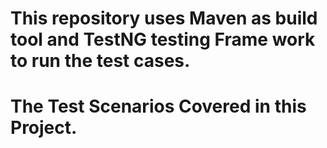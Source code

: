 # This repository uses Maven as build tool and TestNG testing Frame work to run the test cases.
# The Test Scenarios Covered in this Project.
